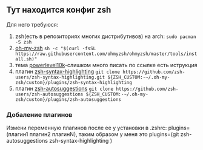## Тут находится конфиг zsh 
Для него требуюся:
1) zsh(есть в репозиториях многих дистрибутивов) на arch: ```sudo pacman -S zsh```
2) [oh-my-zsh](https://ohmyz.sh/) ```sh -c "$(curl -fsSL https://raw.githubusercontent.com/ohmyzsh/ohmyzsh/master/tools/install.sh)"```
3) тема [powerlevel10k](https://github.com/romkatv/powerlevel10k)-слишком много писать по ссылке есть иструкция
4) плагин [zsh-syntax-highlighting](https://github.com/zsh-users/zsh-syntax-highlighting) ```git clone https://github.com/zsh-users/zsh-syntax-highlighting.git ${ZSH_CUSTOM:-~/.oh-my-zsh/custom}/plugins/zsh-syntax-highlighting```
5) плагин [zsh-autosuggestions](https://github.com/zsh-users/zsh-autosuggestions) ```git clone https://github.com/zsh-users/zsh-autosuggestions ${ZSH_CUSTOM:-~/.oh-my-zsh/custom}/plugins/zsh-autosuggestions```

### Добаление плагинов
Измени переменную плагинов после ее у установки в .zshrc: plugins=(плагин1 плагин2 плагинN), таким образом у меня это plugins=(git zsh-autosuggestions zsh-syntax-highlighting
)